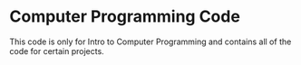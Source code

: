 # Computer Programming Code
This code is only for Intro to Computer Programming and contains all of the code for certain projects.
